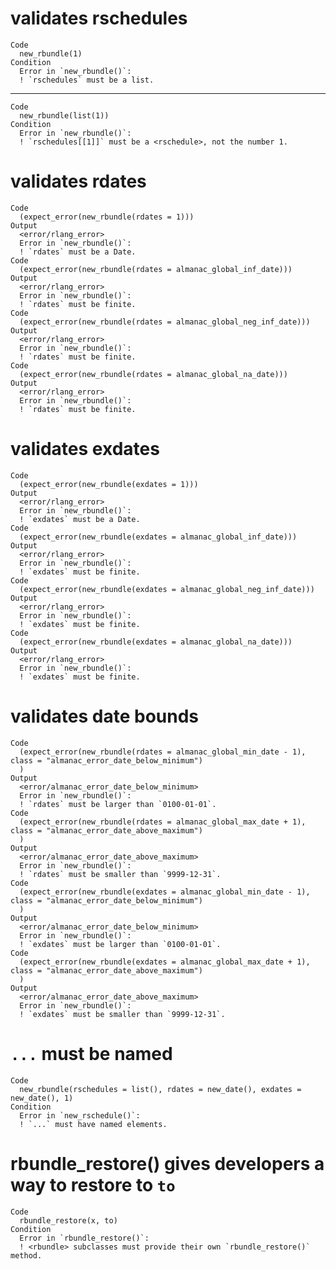 # validates rschedules

    Code
      new_rbundle(1)
    Condition
      Error in `new_rbundle()`:
      ! `rschedules` must be a list.

---

    Code
      new_rbundle(list(1))
    Condition
      Error in `new_rbundle()`:
      ! `rschedules[[1]]` must be a <rschedule>, not the number 1.

# validates rdates

    Code
      (expect_error(new_rbundle(rdates = 1)))
    Output
      <error/rlang_error>
      Error in `new_rbundle()`:
      ! `rdates` must be a Date.
    Code
      (expect_error(new_rbundle(rdates = almanac_global_inf_date)))
    Output
      <error/rlang_error>
      Error in `new_rbundle()`:
      ! `rdates` must be finite.
    Code
      (expect_error(new_rbundle(rdates = almanac_global_neg_inf_date)))
    Output
      <error/rlang_error>
      Error in `new_rbundle()`:
      ! `rdates` must be finite.
    Code
      (expect_error(new_rbundle(rdates = almanac_global_na_date)))
    Output
      <error/rlang_error>
      Error in `new_rbundle()`:
      ! `rdates` must be finite.

# validates exdates

    Code
      (expect_error(new_rbundle(exdates = 1)))
    Output
      <error/rlang_error>
      Error in `new_rbundle()`:
      ! `exdates` must be a Date.
    Code
      (expect_error(new_rbundle(exdates = almanac_global_inf_date)))
    Output
      <error/rlang_error>
      Error in `new_rbundle()`:
      ! `exdates` must be finite.
    Code
      (expect_error(new_rbundle(exdates = almanac_global_neg_inf_date)))
    Output
      <error/rlang_error>
      Error in `new_rbundle()`:
      ! `exdates` must be finite.
    Code
      (expect_error(new_rbundle(exdates = almanac_global_na_date)))
    Output
      <error/rlang_error>
      Error in `new_rbundle()`:
      ! `exdates` must be finite.

# validates date bounds

    Code
      (expect_error(new_rbundle(rdates = almanac_global_min_date - 1), class = "almanac_error_date_below_minimum")
      )
    Output
      <error/almanac_error_date_below_minimum>
      Error in `new_rbundle()`:
      ! `rdates` must be larger than `0100-01-01`.
    Code
      (expect_error(new_rbundle(rdates = almanac_global_max_date + 1), class = "almanac_error_date_above_maximum")
      )
    Output
      <error/almanac_error_date_above_maximum>
      Error in `new_rbundle()`:
      ! `rdates` must be smaller than `9999-12-31`.
    Code
      (expect_error(new_rbundle(exdates = almanac_global_min_date - 1), class = "almanac_error_date_below_minimum")
      )
    Output
      <error/almanac_error_date_below_minimum>
      Error in `new_rbundle()`:
      ! `exdates` must be larger than `0100-01-01`.
    Code
      (expect_error(new_rbundle(exdates = almanac_global_max_date + 1), class = "almanac_error_date_above_maximum")
      )
    Output
      <error/almanac_error_date_above_maximum>
      Error in `new_rbundle()`:
      ! `exdates` must be smaller than `9999-12-31`.

# `...` must be named

    Code
      new_rbundle(rschedules = list(), rdates = new_date(), exdates = new_date(), 1)
    Condition
      Error in `new_rschedule()`:
      ! `...` must have named elements.

# rbundle_restore() gives developers a way to restore to `to`

    Code
      rbundle_restore(x, to)
    Condition
      Error in `rbundle_restore()`:
      ! <rbundle> subclasses must provide their own `rbundle_restore()` method.

